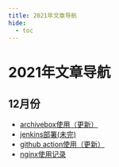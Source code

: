 ```yaml
---
title: 2021年文章导航
hide:
  - toc
---
```


# 2021年文章导航

## 12月份

- [archivebox使用（更新）](12/archivebox.md)
- [jenkins部署(未完)](12/jenkins.md)
- [github action使用（更新）](12/github_action.md)
- [nginx使用记录](12/nginx_record.md)